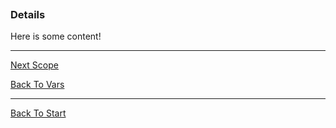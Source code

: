 ```load-basic

```

### Details

Here is some content!

---

[Next Scope](!SANDBOX_SCOPE)

[Back To Vars](!SANDBOX_VARS)

---

[Back To Start](!SANDBOX_START)
